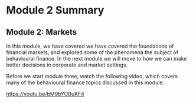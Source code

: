 # Module 2 Summary

## Module 2: Markets

In this module, we have covered we have covered the foundations of financial markets, and explored some of the phenomena the subject of behavioural finance. In the next module we will move to how we can make better decisions in corporate and market settings. 

Before we start module three, watch the following video, which covers many of the behavioural finance topics discussed in this module.

https://youtu.be/bM9bYOBuKF4